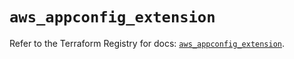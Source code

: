 # `aws_appconfig_extension`

Refer to the Terraform Registry for docs: [`aws_appconfig_extension`](https://registry.terraform.io/providers/hashicorp/aws/5.75.1/docs/resources/appconfig_extension).
